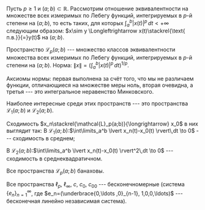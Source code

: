 Пусть $p\geqslant 1$ и $(a;b)\subset\mathbb{R}$. Рассмотрим отношение эквивалентности на множестве всех измеримых по Лебегу функций, интегрируемых в $p$-й степени на $(a;b)$, то есть таких, для которых $\int_a^b \lvert x(t)\rvert^p\,dt<+\infty$ следующим образом: $x\sim y \Longleftrightarrow x(t)\stackrel{\text{ п.в.}}{=}y(t)$ на $(a;b)$.

Пространство $\mathcal{L}_p(a;b)$ --- множество классов эквивалентности множества всех измеримых по Лебегу функций, интегрируемых в $p$-й степени на $(a;b)$. 
Норма:
	$\lVert x \rVert=\left( \int_a^b \lvert x(t) \rvert^p\,dt\right)^{1/p}$.

Аксиомы нормы: первая выполнена за счёт того, что мы не различаем функции, отличающиеся на множестве меры ноль, вторая очевидна, а третья --- это интегральное неравенство Минковского.

Наиболее интересные среди этих пространств --- это пространства $\mathcal{L}_1(a;b)$ и $\mathcal{L}_2(a;b)$.

Сходимость $x_n\stackrel{\mathcal{L}_p(a;b)}{\longrightarrow} x_0$ в них выглядит так:
В $\mathcal{L}_1(a;b)$:$\int\limits_a^b \lvert x_n(t)-x_0(t) \rvert\,dt \to 0$ --- сходимость в среднем;

В $\mathcal{L}_2(a;b)$:$\int\limits_a^b \lvert x_n(t)-x_0(t) \rvert^2\,dt \to 0$ --- сходимость в среднеквадратичном.

Все пространства $\mathcal{L}_p(a;b)$ банаховы.

Все пространства $\ell_p$, $\ell_\infty$, $c$, $c_0$, $c_{00}$ ---
бесконечномерные (система $\{e_n\}_{n=1}^\infty$, где
$e_n=(\underbrace{0,\ldots ,0}_{n-1}, 1,0,0,\ldots)$ --- бесконечная
линейно независимая система).